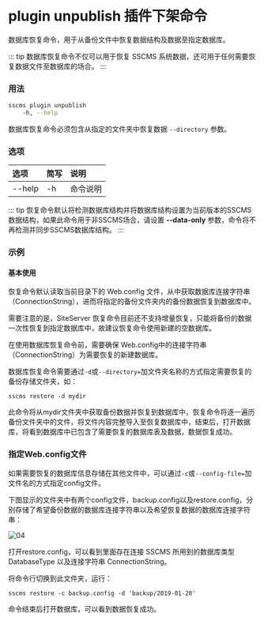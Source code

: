 # plugin unpublish 插件下架命令

数据库恢复命令，用于从备份文件中恢复数据结构及数据至指定数据库。

::: tip
数据库恢复命令不仅可以用于恢复 SSCMS 系统数据，还可用于任何需要恢复数据文件至数据库的场合。
:::

### 用法

```sh
sscms plugin unpublish
    -h, --help
```

数据库恢复命令必须包含从指定的文件夹中恢复数据 `--directory` 参数。

### 选项

| 选项 | 简写 | 说明 |
| :----- | :----- | :----- |
| --help | -h | 命令说明 |

::: tip
恢复命令默认将检测数据库结构并将数据库结构设置为当前版本的SSCMS数据结构，如果此命令用于非SSCMS场合，请设置 **--data-only** 参数，命令将不再检测并同步SSCMS数据库结构。
:::

### 示例

#### 基本使用

恢复命令默认读取当前目录下的 Web.config 文件，从中获取数据库连接字符串（ConnectionString），进而将指定的备份文件夹内的备份数据恢复到数据库中。

需要注意的是，SiteServer 恢复命令目前还不支持增量恢复，只能将备份的数据一次性恢复到指定数据库中，故建议恢复命令使用新建的空数据库。

在使用数据库恢复命令前，需要确保 Web.config中的连接字符串（ConnectionString）为需要恢复的新建数据库。

数据库恢复命令需要通过`-d`或`--directory=`加文件夹名称的方式指定需要恢复的备份存储文件夹，如：

`sscms restore -d mydir`

此命令将从mydir文件夹中获取备份数据并恢复到数据库中，恢复命令将逐一遍历备份文件夹中的文件，将文件内容完整导入至恢复数据库中，结束后，打开数据库，将看到数据库中已包含了需要恢复的数据库表及数据，数据恢复成功。

### 指定Web.config文件

如果需要恢复的数据库信息存储在其他文件中，可以通过`-c`或`--config-file=`加文件名的方式指定config文件。

下图显示的文件夹中有两个config文件，backup.config以及restore.config，分别存储了希望备份数据的数据库连接字符串以及希望恢复数据的数据库连接字符串：

![04](/assets/img/cli/commands/04.png)

打开restore.config，可以看到里面存在连接 SSCMS 所用到的数据库类型 DatabaseType 以及连接字符串 ConnectionString。

将命令行切换到此文件夹，运行：

`sscms restore -c backup.config -d 'backup/2019-01-20'`

命令结束后打开数据库，可以看到数据恢复成功。